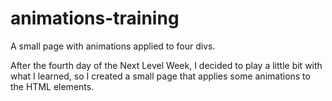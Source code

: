 # animations-training
A small page with animations applied to four divs.

After the fourth day of the Next Level Week, I decided to play a little bit with what I learned, so I created a small page that applies some animations to the HTML elements.
